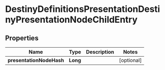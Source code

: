 
# DestinyDefinitionsPresentationDestinyPresentationNodeChildEntry

## Properties
Name | Type | Description | Notes
------------ | ------------- | ------------- | -------------
**presentationNodeHash** | **Long** |  |  [optional]



